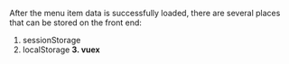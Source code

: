 After the menu item data is successfully loaded, there are several places that can be stored on the front end:

1. sessionStorage
2. localStorage
**3. vuex**
